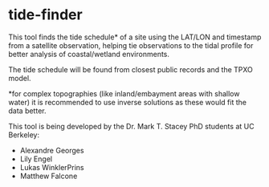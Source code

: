 # tide-finder
This tool finds the tide schedule* of a site using the LAT/LON and timestamp from a satellite observation, helping tie observations to the tidal profile for better analysis of coastal/wetland environments.

The tide schedule will be found from closest public records and the TPXO model.

*for complex topographies (like inland/embayment areas with shallow water) it is recommended to use inverse solutions as these would fit the data better. 

This tool is being developed by the Dr. Mark T. Stacey PhD students at UC Berkeley:
- Alexandre Georges
- Lily Engel
- Lukas WinklerPrins
- Matthew Falcone
